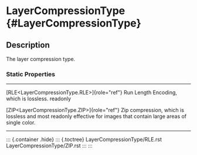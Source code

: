 LayerCompressionType {#LayerCompressionType}
====================

Description
-----------

The layer compression type.

### Static Properties

  ----------------------------------------------- -------------------------------------------------
  [RLE\<LayerCompressionType.RLE\>]{role="ref"}   Run Length Encoding, which is lossless.
  readonly                                        

  [ZIP\<LayerCompressionType.ZIP\>]{role="ref"}   Zip compression, which is lossless and most
  readonly                                        effective for images that contain large areas of
                                                  single color.
  ----------------------------------------------- -------------------------------------------------

::: {.container .hide}
::: {.toctree}
LayerCompressionType/RLE.rst LayerCompressionType/ZIP.rst
:::
:::
